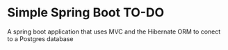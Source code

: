 <h1>Simple Spring Boot TO-DO</h1>

<span>A spring boot application that uses MVC and the Hibernate ORM to conect to a Postgres database</span>
